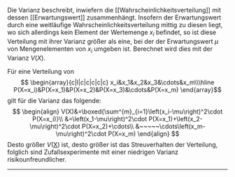 Die Varianz beschreibt, inwiefern die [[Wahrscheinlichkeitsverteilung]] mit dessen [[Erwartungswert]] zusammenhängt. Insofern der Erwartungswert durch eine weitläufige Wahrscheinlichkeitsverteilung mittig zu diesen liegt, wo sich allerdings kein Element der Wertemenge $x_i$ befindet, so ist diese Verteilung mit ihrer Varianz größer als eine, bei der der Erwartungswert $\mu$ von Mengenelementen von $x_i$ umgeben ist.
Berechnet wird dies mit der Varianz $V(X)$.

Für eine Verteilung von 
$$
\begin{array}{c|l|c|c|c|c|c}
	x_i&x_1&x_2&x_3&\cdots&x_m\\\hline
	P(X=x_i)&P(X=x_1)&P(X=x_2)&P(X=x_3)&\cdots&P(X=x_m)
\end{array}$$
gilt für die Varianz das folgende:
$$
\begin{align}
	V(X)&=\boxed{\sum^{m}_{i=1}\left(x_i-\mu\right)^2\cdot P(X=x_i)}\\
	&=\left(x_1-\mu\right)^2\cdot P(X=x_1)+\left(x_2-\mu\right)^2\cdot P(X=x_2)+\cdots\\
	&~~~~~\cdots\left(x_m-\mu\right)^2\cdot P(X=x_m)
\end{align}
$$
Desto größer $V($[X](Zufallsvariable)$)$ ist, desto größer ist das Streuverhalten der Verteilung, folglich sind Zufallsexperimente mit einer niedrigen Varianz risikounfreundlicher.

---